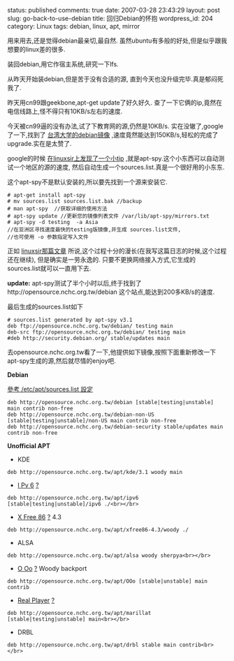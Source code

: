status: published
comments: true
date: 2007-03-28 23:43:29
layout: post
slug: go-back-to-use-debian
title: 回归Debian的怀抱
wordpress_id: 204
category: Linux
tags: debian, linux, apt, mirror

用来用去,还是觉得debian最亲切,最自然.
虽然ubuntu有多般的好处,但是似乎跟我想要的linux差的很多.

装回debian,用它作宿主系统,研究一下lfs.

从昨天开始装debian,但是苦于没有合适的源,
直到今天也没升级完毕.真是郁闷死我了.

昨天用cn99跟geekbone,apt-get update了好久好久.
查了一下它俩的ip,竟然在电信线路上,怪不得只有10KB/s左右的速度.

今天被cn99逼的没有办法,试了下教育网的源,仍然是10KB/s.
实在没辙了,google了一下,找到了
[台湾大学的debian镜像](http://debian.csie.ntu.edu.tw/)
,速度竟然能达到150KB/s,轻松的完成了upgrade.实在是太赞了.

google的时候
[在linuxsir上发现了一个小tip](http://www.linuxsir.org/bbs/showthread.php?t=218212)
,就是apt-spy.这个小东西可以自动测试一个地区的源的速度,
然后自动生成一个sources.list.真是一个很好用的小东东.

这个apt-spy不是默认安装的,所以要先找到一个源来安装它.

```
# apt-get install apt-spy
# mv sources.list sources.list.bak //backup
# man apt-spy  //获取详细的使用方法
# apt-spy update //更新您的镜像列表文件 /var/lib/apt-spy/mirrors.txt
# apt-spy -d testing  -a Asia
//在亚洲区寻找速度最快的testing版镜像,并生成 sources.list文件,
//也可使用 -o 参数指定写入文件
```

正如
[linuxsir那篇文章](http://www.linuxsir.org/bbs/showthread.php?t=218212)
所说,这个过程十分的漫长(在我写这篇日志的时候,这个过程还在继续),
但是确实是一劳永逸的.
只要不更换网络接入方式,它生成的sources.list就可以一直用下去.

**update:** apt-spy测试了半个小时以后,终于找到了http://opensource.nchc.org.tw/debian 这个站点,能达到200多KB/s的速度.

最后生成的sources.list如下

```
# sources.list generated by apt-spy v3.1
deb ftp://opensource.nchc.org.tw/debian/ testing main
deb-src ftp://opensource.nchc.org.tw/debian/ testing main
#deb http://security.debian.org/ stable/updates main
```

去opensource.nchc.org.tw看了一下,他提供如下镜像,按照下面重新修改一下apt-spy生成的源,然后就尽情的enjoy吧. 


**Debian**

[參考 /etc/apt/sources.list 設定](http://opensource.nchc.org.tw/sources.list.html)

```
deb http://opensource.nchc.org.tw/debian [stable|testing|unstable] main contrib non-free
deb http://opensource.nchc.org.tw/debian-non-US [stable|testing|unstable]/non-US main contrib non-free
deb http://opensource.nchc.org.tw/debian-security stable/updates main contrib non-free
```

**Unofficial APT**

  * KDE
```
deb http://opensource.nchc.org.tw/apt/kde/3.1 woody main
```

  * [I Pv 6](http://free.nchc.org.tw/pmwiki/pmwiki.php/Main/IPv6?action=edit)
    [?](http://free.nchc.org.tw/pmwiki/pmwiki.php/Main/IPv6?action=edit)
```
deb http://opensource.nchc.org.tw/apt/ipv6 [stable|testing|unstable]/ipv6 ./<br></br>
```

  * [X Free 86](http://free.nchc.org.tw/pmwiki/pmwiki.php/Main/XFree86?action=edit)
    [?](http://free.nchc.org.tw/pmwiki/pmwiki.php/Main/XFree86?action=edit) 4.3
```
deb http://opensource.nchc.org.tw/apt/xfree86-4.3/woody ./
```

  * ALSA
```
deb http://opensource.nchc.org.tw/apt/alsa woody sherpya<br></br>
```

  * [O Oo](http://free.nchc.org.tw/pmwiki/pmwiki.php/Main/OOo?action=edit)
    [?](http://free.nchc.org.tw/pmwiki/pmwiki.php/Main/OOo?action=edit) Woody backport
```
deb http://opensource.nchc.org.tw/apt/OOo [stable|unstable] main contrib
```

  * [Real Player](http://free.nchc.org.tw/pmwiki/pmwiki.php/MPlayer/RealPlayer?action=edit)
    [?](http://free.nchc.org.tw/pmwiki/pmwiki.php/MPlayer/RealPlayer?action=edit)
```
deb http://opensource.nchc.org.tw/apt/marillat [stable|testing|unstable] main<br></br>
```

  * DRBL
```
deb http://opensource.nchc.org.tw/apt/drbl stable main contrib<br></br>
```

